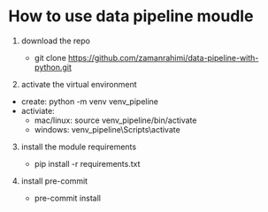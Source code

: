 # How to use data pipeline moudle

1. download the repo
    - git clone https://github.com/zamanrahimi/data-pipeline-with-python.git

2. activate the virtual environment
- create: python -m venv venv_pipeline
- activiate:
    - mac/linux: source venv_pipeline/bin/activate
    - windows: venv_pipeline\Scripts\activate

3. install the module requirements
    - pip install -r requirements.txt

4. install pre-commit
    - pre-commit install
